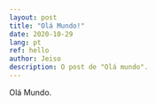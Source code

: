 ```yaml
---
layout: post
title: "Olá Mundo!"
date: 2020-10-29
lang: pt
ref: hello
author: Jeiso
description: O post de "Olá mundo".
---
```


Olá Mundo.
